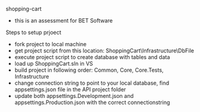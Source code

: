 shopping-cart
- this is an assessment for BET Software

Steps to setup prjoect
- fork project to local machine
- get project script from this location: ShoppingCart\Infrastructure\DbFile
- execute project script to create database with tables and data
- load up ShoppingCart.sln in VS
- build project in following order: Common, Core, Core.Tests, Infrastructure
- change connection string to point to your local database, find appsettings.json file in the API project folder
- update both appsettings.Development.json and appsettings.Production.json with the correct connectionstring
